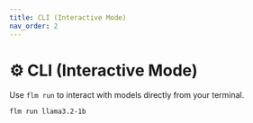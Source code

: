 ```yaml
---
title: CLI (Interactive Mode)
nav_order: 2
---
```


# ⚙️ CLI (Interactive Mode)

Use `flm run` to interact with models directly from your terminal.

```bash
flm run llama3.2-1b
```
